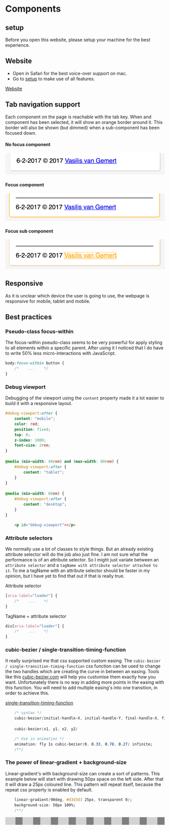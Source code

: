 
# Components

## setup
Before you open this website, please setup your machine for the best experience.

## Website
* Open in Safari for the best voice-over support on mac.
* Go to [setup](https://iiyama12.github.io/cssttr/setup) to make use of all features.


[Website](https://iiyama12.github.io/cssttr/styleguide.html)


## Tab navigation support
Each component on the page is reachable with the tab key. When and component has been selected, it will show an orange border around it. This border will also be shown (but dimmed) when a sub-component has been focused down.

#### No focus component
![No focus component](readme_content/noFocusComponent.png)

#### Focus component
![Focus component](readme_content/focusComponent.png)

#### Focus sub component
![Focus sub component](readme_content/focusSubComponent.png)

## Responsive
As it is unclear which device the user is going to use, the webpage is responsive for mobile, tablet and mobile.

## Best practices

### Pseudo-class focus-within
The focus-within pseudo-class seems to be very powerful for apply styling to all elements within a specific parent. After using it I noticed that I do have to write 50% less micro-interactions with JavaScript.

```CSS
body:focus-within button {
    /*    ...    */
}
```

### Debug viewport
Debugging of the viewport using the `content` property made it a lot easier to build it with a responsive layout.

```CSS
#debug-viewport:after {
    content: "mobile";
    color: red;
    position: fixed;
    top: 0;
    z-index: 1000;
    font-size: 2rem;
}

@media (min-width: 40rem) and (max-width: 80rem) {
    #debug-viewport:after {
        content: "tablet";
    }
}

@media (min-width: 60em) {
    #debug-viewport:after {
        content: "desktop";
    }
}
```

```HTML
    <p id="debug-viewport"></p>
```

### Attribute selectors
We normally use a lot of classes to style things. But an already existing attribute selector will do the job also just fine. I am not sure what the performance is of an attribute selector. So I might just variate between an `attribute selector` and a `tagName with attribute selector attached to it`. To me a tagName with an attribute selector should be faster in my opinion, but I have yet to find that out if that is really true.

Attribute selector
```CSS
[aria-label="loader"] {
    /*    ...    */
}
```


TagName + attribute selector
```CSS
div[aria-label="loader"] {
    /*    ...    */
}
```

### cubic-bezier / single-transition-timing-function
It really surprised me that css supported custom easing. The `cubic-bezier / single-transition-timing-function` css function can be used to change the two handles which are creating the curve in between an easing. Tools like this [cubic-bezier.com](http://cubic-bezier.com/) will help you customise them exactly how you want. Unfortunately there is no way in adding more points in the easing with this function. You will need to add multiple easing's into one transition, in order to achieve this.

[single-transition-timing-function](https://developer.mozilla.org/en-US/docs/Web/CSS/single-transition-timing-function)

```CSS
    /* syntax */
    cubic-bezier(initial-handle-X, initial-handle-Y, final-handle-X, final-handle-Y)

    cubic-bezier(x1, y1, x2, y2)
```

```CSS
    /* Use in animation */
    animation: fly 1s cubic-bezier(0, 0.33, 0.78, 0.27) infinite;
    /**/
```

### The power of linear-gradient + background-size
Linear-gradient's with background-size can create a sort of patterns.
This example below will start with drawing 50px space on the left side. After that it will draw a 25px coloured line. This pattern will repeat itself, because the repeat css property is enabled by default.

```CSS
    linear-gradient(90deg, #d3d3d3 25px, transparent 0);
    background-size: 50px 100%;
    /**/
```
![Pattern](readme_content/pattern.png)

